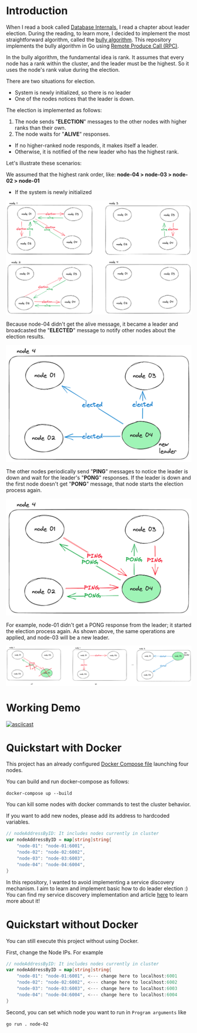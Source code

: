 # Introduction

When I read a book called [Database Internals](https://www.amazon.com/Database-Internals-Deep-Distributed-Systems/dp/1492040347), 
I read a chapter about leader election. During the reading, to learn more, I decided to implement the most straightforward algorithm, 
called the [bully algorithm](https://en.wikipedia.org/wiki/Bully_algorithm). 
This repository implements the bully algorithm in Go using [Remote Produce Call (RPC)](https://pkg.go.dev/net/rpc).

In the bully algorithm, the fundamental idea is rank. It assumes that every node has a rank within the cluster, and 
the leader must be the highest. So it uses the node's rank value during the election.

There are two situations for election.  
* System is newly initialized, so there is no leader
* One of the nodes notices that the leader is down.

The election is implemented as follows:
1. The node sends "**ELECTION**" messages to the other nodes with higher ranks than their own.
2. The node waits for "**ALIVE**" responses.
- If no higher-ranked node responds, it makes itself a leader.
- Otherwise, it is notified of the new leader who has the highest rank.

Let's illustrate these scenarios: 

We assumed that the highest rank order, like: **node-04 > node-03 > node-02 > node-01**

- If the system is newly initialized 

![election step one](assets/election-step-1.png)

Because node-04 didn't get the alive message, it became a leader and broadcasted 
the "**ELECTED**" message to notify other nodes about the election results.

![election step two](assets/election-step-2.png)

The other nodes periodically send "**PING**" messages to notice the leader is down and wait for the leader's "**PONG**" responses. 
If the leader is down and the first node doesn't get "**PONG**" message, that node starts the election process again.

![ping pong step](assets/ping-pong-step.png)

For example, node-01 didn't get a PONG response from the leader; it started the election process again. 
As shown above, the same operations are applied, and node-03 will be a new leader.

![new leader](assets/new-leader.png)

# Working Demo

[![asciicast](https://asciinema.org/a/600162.svg)](https://asciinema.org/a/600162)

# Quickstart with Docker

This project has an already configured [Docker Compose file](docker-compose.yml) launching four nodes.

You can build and run docker-compose as follows:

`docker-compose up --build`

You can kill some nodes with docker commands to test the cluster behavior.

If you want to add new nodes, please add its address to hardcoded variables.

```go
// nodeAddressByID: It includes nodes currently in cluster
var nodeAddressByID = map[string]string{
	"node-01": "node-01:6001",
	"node-02": "node-02:6002",
	"node-03": "node-03:6003",
	"node-04": "node-04:6004",
}
```

In this repository, I wanted to avoid implementing a service discovery mechanism. 
I aim to learn and implement basic how to do leader election :) 
You can find my service discovery implementation and article [here](https://github.com/Abdulsametileri/simple-service-discovery) 
to learn more about it!

# Quickstart without Docker

You can still execute this project without using Docker.

First, change the Node IPs. For example

```go
// nodeAddressByID: It includes nodes currently in cluster
var nodeAddressByID = map[string]string{
	"node-01": "node-01:6001", <--- change here to localhost:6001
	"node-02": "node-02:6002", <--- change here to localhost:6002
	"node-03": "node-03:6003", <--- change here to localhost:6003
	"node-04": "node-04:6004", <--- change here to localhost:6004
}
```

Second, you can set which node you want to run in `Program arguments` like

`go run . node-02`

